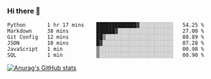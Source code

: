 ### Hi there 👋
<!--START_SECTION:waka-->

```text
Python       1 hr 17 mins    █████████████▓░░░░░░░░░░░   54.25 %
Markdown     38 mins         ██████▓░░░░░░░░░░░░░░░░░░   27.00 %
Git Config   12 mins         ██▒░░░░░░░░░░░░░░░░░░░░░░   08.89 %
JSON         10 mins         █▓░░░░░░░░░░░░░░░░░░░░░░░   07.28 %
JavaScript   1 min           ▒░░░░░░░░░░░░░░░░░░░░░░░░   00.98 %
SQL          1 min           ▒░░░░░░░░░░░░░░░░░░░░░░░░   00.90 %
```

<!--END_SECTION:waka-->
[![Anurag's GitHub stats](https://github-readme-stats.vercel.app/api?username=Kevinbarrero)](https://github.com/anuraghazra/github-readme-stats)
<!--
**Kevinbarrero/Kevinbarrero** is a ✨ _special_ ✨ repository because its `README.md` (this file) appears on your GitHub profile.

Here are some ideas to get you started:

- 🔭 I’m currently working on ...
- 🌱 I’m currently learning ...
- 👯 I’m looking to collaborate on ...
- 🤔 I’m looking for help with ...
- 💬 Ask me about ...
- 📫 How to reach me: ...
- 😄 Pronouns: ...
- ⚡ Fun fact: ...

-->


